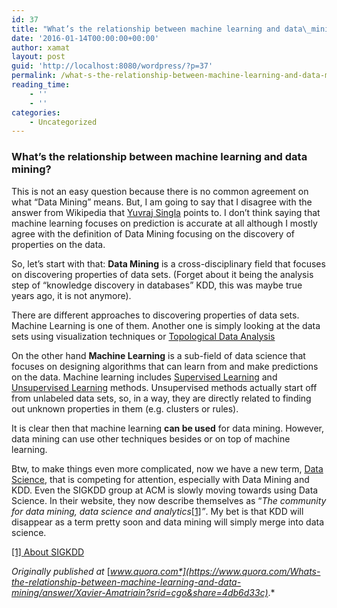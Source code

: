 ```yaml
---
id: 37
title: "What’s the relationship between machine learning and data\_mining?"
date: '2016-01-14T00:00:00+00:00'
author: xamat
layout: post
guid: 'http://localhost:8080/wordpress/?p=37'
permalink: /what-s-the-relationship-between-machine-learning-and-data-mining-8c8675966615/
reading_time:
    - ''
    - ''
categories:
    - Uncategorized
---
```


### What’s the relationship between machine learning and data mining?

This is not an easy question because there is no common agreement on what “Data Mining” means. But, I am going to say that I disagree with the answer from Wikipedia that [Yuvraj Singla](https://www.quora.com/profile/Yuvraj-Singla) points to. I don’t think saying that machine learning focuses on prediction is accurate at all although I mostly agree with the definition of Data Mining focusing on the discovery of properties on the data.

So, let’s start with that: **Data Mining** is a cross-disciplinary field that focuses on discovering properties of data sets. (Forget about it being the analysis step of “knowledge discovery in databases” KDD, this was maybe true years ago, it is not anymore).

There are different approaches to discovering properties of data sets. Machine Learning is one of them. Another one is simply looking at the data sets using visualization techniques or [Topological Data Analysis](https://www.quora.com/topic/Topological-Data-Analysis)

On the other hand **Machine Learning** is a sub-field of data science that focuses on designing algorithms that can learn from and make predictions on the data. Machine learning includes [Supervised Learning](https://www.quora.com/topic/Supervised-Learning) and [Unsupervised Learning](https://www.quora.com/topic/Unsupervised-Learning) methods. Unsupervised methods actually start off from unlabeled data sets, so, in a way, they are directly related to finding out unknown properties in them (e.g. clusters or rules).

It is clear then that machine learning **can be used** for data mining. However, data mining can use other techniques besides or on top of machine learning.

Btw, to make things even more complicated, now we have a new term, [Data Science,](https://www.quora.com/topic/Data-Science) that is competing for attention, especially with Data Mining and KDD. Even the SIGKDD group at ACM is slowly moving towards using Data Science. In their website, they now describe themselves as “*The community for data mining, data science and analytics*[\[1\]](https://www.quora.com/Whats-the-relationship-between-machine-learning-and-data-mining/answer/Xavier-Amatriain?srid=cgo&share=4db6d33c#flotS)*”*. My bet is that KDD will disappear as a term pretty soon and data mining will simply merge into data science.

[\[1\] ](https://www.quora.com/Whats-the-relationship-between-machine-learning-and-data-mining/answer/Xavier-Amatriain?srid=cgo&share=4db6d33c#cite-flotS)[About SIGKDD](http://www.kdd.org/about)

*Originally published at* [*www.quora.com*](https://www.quora.com/Whats-the-relationship-between-machine-learning-and-data-mining/answer/Xavier-Amatriain?srid=cgo&share=4db6d33c)*.*
